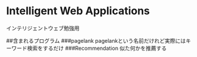 # Intelligent Web Applications

インテリジェントウェブ勉強用

##含まれるプログラム
###pagelank
pagelankという名前だけれど実際にはキーワード検索をするだけ
###Recommendation
似た何かを推薦する
